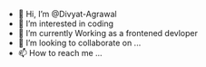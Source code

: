 - 👋 Hi, I’m @Divyat-Agrawal
- 👀 I’m interested in coding
- 🌱 I’m currently Working as a frontened devloper
- 💞️ I’m looking to collaborate on ...
- 📫 How to reach me ...

<!---
Divyat-Agrawal/Divyat-Agrawal is a ✨ special ✨ repository because its `README.md` (this file) appears on your GitHub profile.
You can click the Preview link to take a look at your changes.
--->
